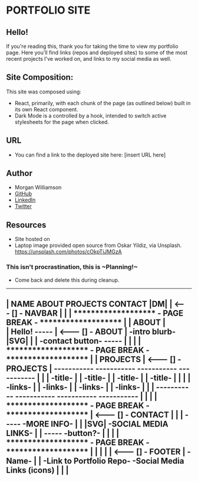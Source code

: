 # PORTFOLIO SITE #

## Hello!
If you're reading this, thank you for taking the time to view my portfolio page. Here you'll find links (repos and deployed sites) to some of the most recent projects I've worked on, and links to my social media as well.

## Site Composition:
This site was composed using:
- React, primarily, with each chunk of the page (as outlined below) built in its own React component. 
- Dark Mode is a controlled by a hook, intended to switch active stylesheets for the page when clicked. 

## URL
- You can find a link to the deployed site here:
 [insert URL here]

## Author
- Morgan Williamson
- [GitHub](https://github.com/MorganWilliamson) 
- [LinkedIn](https://www.linkedin.com/in/morgan-t-williamson/)
- [Twitter](https://twitter.com/MorganW_dev)

## Resources
- Site hosted on 
- Laptop image provided open source from Oskar Yildiz, via Unsplash. https://unsplash.com/photos/cOkpTiJMGzA



### This isn't procrastination, this is ~Planning!~
- Come back and delete this during cleanup.
------------------------------------------------------------------------------------------------
| NAME                                                      ABOUT   PROJECTS    CONTACT    |DM| |        <--- [] - NAVBAR
|                                                                                               |
|         ******************* - PAGE BREAK - *******************                                |
|       ABOUT                                                                                   |        
|       Hello!                                            -----                                 |        <--- [] - ABOUT
|         -intro blurb-                                   |SVG|                                 |
|         -contact button-                                -----                                 |
|                                                                                               |
|         ******************* - PAGE BREAK - *******************                                |
|       PROJECTS                                                                                |        <--- [] - PROJECTS
|       -----------         -----------         -----------         -----------                 |
|       |  -title- |        |  -title- |        |  -title- |        |  -title- |                |
|       |  -links- |        |  -links- |        |  -links- |        |  -links- |                |
|       -----------         -----------         -----------         -----------                 |
|                                                                                               |
|         ******************* - PAGE BREAK - *******************                                |        <--- [] - CONTACT
|                                                                                               |
|           -----                              -MORE INFO-                                      |
|           |SVG|                         -SOCIAL MEDIA LINKS-                                  |
|           -----                                -button?-                                      |
|                                                                                               |
|         ******************* - PAGE BREAK - *******************                                |
|                                                                                               |
|                                                                                               |        <--- [] - FOOTER
|     -Name-                                                                                    |
|     -Link to Portfolio Repo-                                   -Social Media Links (icons)    |
|                                                                                               |
 ------------------------------------------------------------------------------------------------
